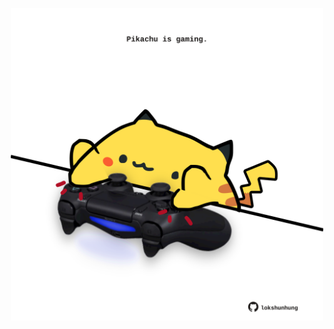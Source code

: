 <!-- built at 11/11/2023, 21:00:51 UTC -->
<p align="center">
  <img width="500" height="500" src="./ReadmeImage.svg">
</p>
